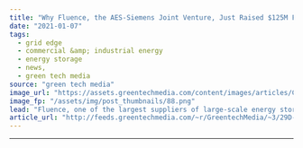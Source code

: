 ```yaml
---
title: "Why Fluence, the AES-Siemens Joint Venture, Just Raised $125M From Qatar"
date: "2021-01-07"
tags: 
  - grid edge
  - commercial &amp; industrial energy
  - energy storage
  - news,
  - green tech media
source: "green tech media"
image_url: "https://assets.greentechmedia.com/content/images/articles/Cash_Money_XL.png"
image_fp: "/assets/img/post_thumbnails/88.png"
lead: "Fluence, one of the largest suppliers of large-scale energy storage for the grid, is not a startup. It was formed as a joint venture between two massive global energy companies, power producer AES and German energy equipment giant Siemens. As such, F ..."
article_url: "http://feeds.greentechmedia.com/~r/GreentechMedia/~3/29D-70ogjTg/why-aes-siemens-joint-venture-fluence-just-raised-125m-from-qatar"
---
```


---
